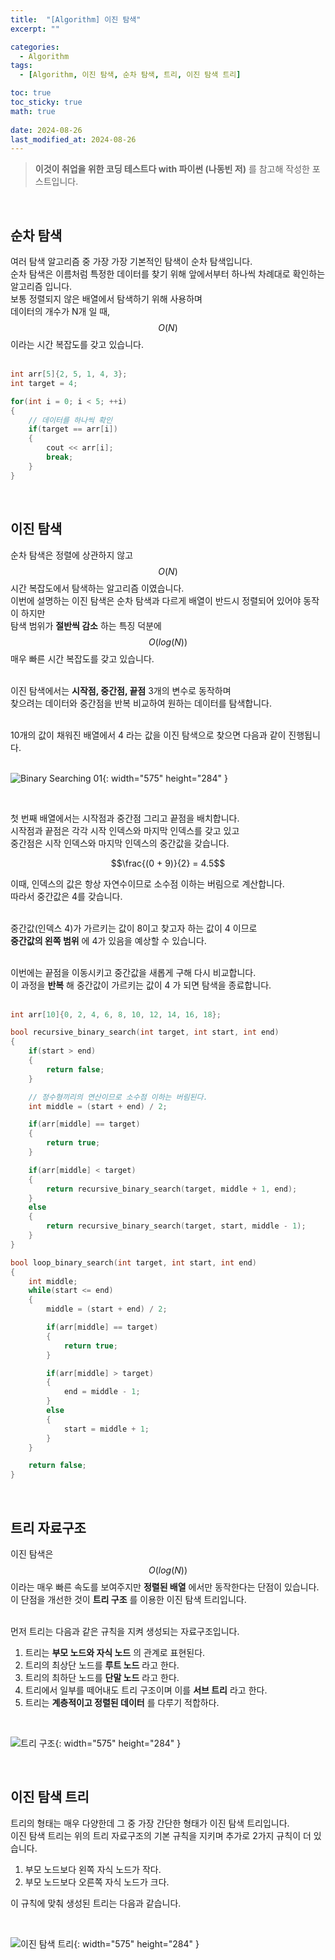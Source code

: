 ```yaml
---
title:  "[Algorithm] 이진 탐색"
excerpt: ""

categories:
  - Algorithm
tags:
  - [Algorithm, 이진 탐색, 순차 탐색, 트리, 이진 탐색 트리]

toc: true
toc_sticky: true
math: true
 
date: 2024-08-26
last_modified_at: 2024-08-26
---
```


> **이것이 취업을 위한 코딩 테스트다 with 파이썬 (나동빈 저)** 를 참고해 작성한 포스트입니다.

<br/>

## 순차 탐색

여러 탐색 알고리즘 중 가장 가장 기본적인 탐색이 순차 탐색입니다.  
순차 탐색은 이름처럼 특정한 데이터를 찾기 위해 앞에서부터 하나씩 차례대로 확인하는 알고리즘 입니다.  
보통 정렬되지 않은 배열에서 탐색하기 위해 사용하며  
데이터의 개수가 N개 일 때, $$O(N)$$ 이라는 시간 복잡도를 갖고 있습니다.  
<br/>

```c++
int arr[5]{2, 5, 1, 4, 3};
int target = 4;

for(int i = 0; i < 5; ++i)
{
    // 데이터를 하나씩 확인
    if(target == arr[i])
    {
        cout << arr[i];
        break;
    }
}
```

<br/>

## 이진 탐색

순차 탐색은 정렬에 상관하지 않고 $$O(N)$$ 시간 복잡도에서 탐색하는 알고리즘 이였습니다.  
이번에 설명하는 이진 탐색은 순차 탐색과 다르게 배열이 반드시 정렬되어 있어야 동작이 하지만  
탐색 범위가 **절반씩 감소** 하는 특징 덕분에 $$O(log(N))$$ 매우 빠른 시간 복잡도를 갖고 있습니다.  
<br/>

이진 탐색에서는 **시작점, 중간점, 끝점** 3개의 변수로 동작하며  
찾으려는 데이터와 중간점을 반복 비교하여 원하는 데이터를 탐색합니다.  
<br/>

10개의 값이 채워진 배열에서 4 라는 값을 이진 탐색으로 찾으면 다음과 같이 진행됩니다.  
<br/>

![Binary Searching 01](/assets/img/Algorithm/Binary_Search_01.png){: width="575" height="284" }  

<br/>

첫 번째 배열에서는 시작점과 중간점 그리고 끝점을 배치합니다.  
시작점과 끝점은 각각 시작 인덱스와 마지막 인덱스를 갖고 있고  
중간점은 시작 인덱스와 마지막 인덱스의 중간값을 갖습니다.  

$$\frac{(0 + 9)}{2} = 4.5$$

이때, 인덱스의 값은 항상 자연수이므로 소수점 이하는 버림으로 계산합니다.  
따라서 중간값은 4를 갖습니다.  
<br/>

중간값(인덱스 4)가 가르키는 값이 8이고 찾고자 하는 값이 4 이므로  
**중간값의 왼쪽 범위** 에 4가 있음을 예상할 수 있습니다.  
<br/>

이번에는 끝점을 이동시키고 중간값을 새롭게 구해 다시 비교합니다.  
이 과정을 **반복** 해 중간값이 가르키는 값이 4 가 되면 탐색을 종료합니다.  
<br/>

```c++
int arr[10]{0, 2, 4, 6, 8, 10, 12, 14, 16, 18};

bool recursive_binary_search(int target, int start, int end)
{
    if(start > end)
    {
        return false;
    }

    // 정수형끼리의 연산이므로 소수점 이하는 버림된다.
    int middle = (start + end) / 2;

    if(arr[middle] == target)
    {
        return true;
    }

    if(arr[middle] < target)
    {
        return recursive_binary_search(target, middle + 1, end);
    }
    else
    {
        return recursive_binary_search(target, start, middle - 1);
    }
}

bool loop_binary_search(int target, int start, int end)
{
    int middle;
    while(start <= end)
    {
        middle = (start + end) / 2;

        if(arr[middle] == target)
        {
            return true;
        }

        if(arr[middle] > target)
        {
            end = middle - 1;
        }
        else
        {
            start = middle + 1;
        }
    }

    return false;
}
```

<br/>

## 트리 자료구조

이진 탐색은 $$O(log(N))$$ 이라는 매우 빠른 속도를 보여주지만 **정렬된 배열** 에서만 동작한다는 단점이 있습니다.  
이 단점을 개선한 것이 **트리 구조** 를 이용한 이진 탐색 트리입니다.  
<br/>

먼저 트리는 다음과 같은 규칙을 지켜 생성되는 자료구조입니다.  

1. 트리는 **부모 노드와 자식 노드** 의 관계로 표현된다.  
2. 트리의 최상단 노드를 **루트 노드** 라고 한다.  
3. 트리의 최하단 노드를 **단말 노드** 라고 한다.  
4. 트리에서 일부를 떼어내도 트리 구조이며 이를 **서브 트리** 라고 한다.  
5. 트리는 **계층적이고 정렬된 데이터** 를 다루기 적합하다.  

<br/>

![트리 구조](/assets/img/Algorithm/Tree_01.png){: width="575" height="284" }  

<br/>

## 이진 탐색 트리

트리의 형태는 매우 다양한데 그 중 가장 간단한 형태가 이진 탐색 트리입니다.  
이진 탐색 트리는 위의 트리 자료구조의 기본 규칙을 지키며 추가로 2가지 규칙이 더 있습니다.  

1. 부모 노드보다 왼쪽 자식 노드가 작다.  
2. 부모 노드보다 오른쪽 자식 노드가 크다.  

이 규칙에 맞춰 생성된 트리는 다음과 같습니다.  

<br/>

![이진 탐색 트리](/assets/img/Algorithm/Binary_Search_Tree.png){: width="575" height="284" }  

<br/>
